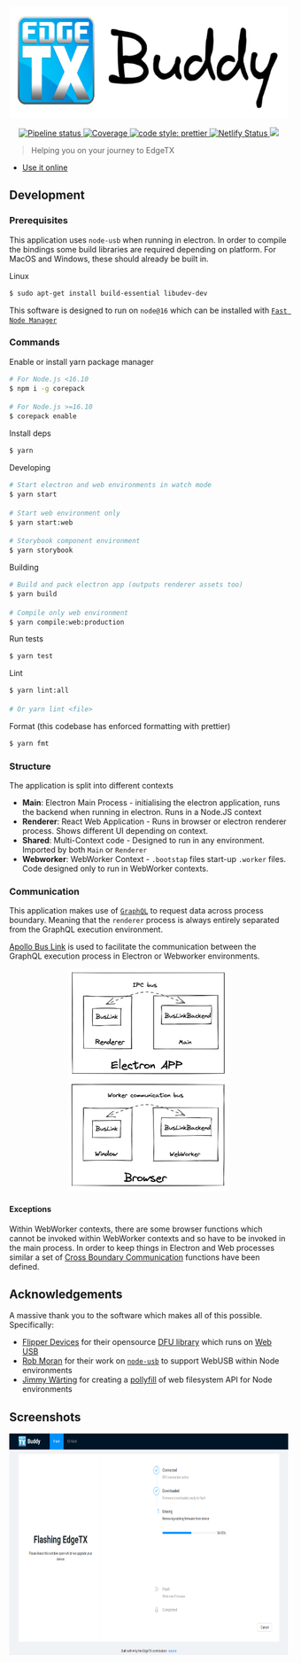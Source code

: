 <p align="center">
  <img height="200" src=".github/media/header.png" alt="EdgeTX Buddy logo">

</p>

<p align="center">
  <a href="https://github.com/EdgeTX/buddy/actions">
    <img src="https://github.com/EdgeTX/buddy/workflows/pipeline/badge.svg" alt="Pipeline status">
  </a>
  <a href="https://codecov.io/gh/EdgeTX/buddy">
    <img alt="Coverage" src="https://codecov.io/gh/EdgeTX/buddy/branch/main/graph/badge.svg?token=B5ZM49925A">
  </a>
  <a href="https://github.com/prettier/prettier">
    <img alt="code style: prettier" src="https://img.shields.io/badge/code_style-prettier-ff69b4.svg?style=flat-square">
  </a>
  <a href="https://app.netlify.com/sites/edgetx-buddy/deploys" >
    <img alt="Netlify Status" src="https://api.netlify.com/api/v1/badges/7e118675-653f-4f0e-b0e2-69b14c9306d2/deploy-status">
  </a>
  <a href="https://github.com/storybooks/storybook" target="_blank">
    <img src="https://raw.githubusercontent.com/storybooks/brand/master/badge/badge-storybook.svg">
  </a>
</p>

> Helping you on your journey to EdgeTX

- [Use it online](https://buddy.edgetx.org/)

## Development

### Prerequisites

This application uses `node-usb` when running in electron. In order to compile the bindings
some build libraries are required depending on platform. For MacOS and Windows, these should
already be built in.

Linux

```bash
$ sudo apt-get install build-essential libudev-dev
```

This software is designed to run on `node@16` which can be installed with [`Fast Node Manager`](https://github.com/Schniz/fnm)

### Commands

Enable or install yarn package manager

```bash
# For Node.js <16.10
$ npm i -g corepack

# For Node.js >=16.10
$ corepack enable
```

Install deps

```bash
$ yarn
```

Developing

```bash
# Start electron and web environments in watch mode
$ yarn start

# Start web environment only
$ yarn start:web

# Storybook component environment
$ yarn storybook
```

Building

```bash
# Build and pack electron app (outputs renderer assets too)
$ yarn build

# Compile only web environment
$ yarn compile:web:production
```

Run tests

```bash
$ yarn test
```

Lint

```bash
$ yarn lint:all

# Or yarn lint <file>
```

Format (this codebase has enforced formatting with prettier)

```bash
$ yarn fmt
```

### Structure

The application is split into different contexts

- **Main**: Electron Main Process - initialising the electron application, runs the backend when running in electron. Runs in a Node.JS context
- **Renderer**: React Web Application - Runs in browser or electron renderer process. Shows different UI depending on context.
- **Shared**: Multi-Context code - Designed to run in any environment. Imported by both `Main` or `Renderer`
- **Webworker**: WebWorker Context - `.bootstap` files start-up `.worker` files. Code designed only to run in WebWorker contexts.

### Communication

This application makes use of [`GraphQL`](https://graphql.org/) to request data across process boundary. Meaning that the `renderer` process
is always entirely separated from the GraphQL execution environment.

[Apollo Bus Link](https://github.com/freshollie/apollo-bus-link) is used to facilitate the communication between the GraphQL execution process
in Electron or Webworker environments.

<p align="center">
  <img height="200" src="https://github.com/freshollie/apollo-bus-link/raw/main/.github/media/electron.png" alt="Electron architecture">
  <img height="200" src="https://github.com/freshollie/apollo-bus-link/raw/main/.github/media/webworker.png" alt="Webworker architecture">
</p>

#### Exceptions

Within WebWorker contexts, there are some browser functions which cannot be invoked within WebWorker contexts
and so have to be invoked in the main process. In order to keep things in Electron and Web processes similar
a set of [Cross Boundary Communication](src/webworker/crossboundary) functions have been defined.

## Acknowledgements

A massive thank you to the software which makes all of this possible. Specifically:

- [Flipper Devices](https://flipperzero.one/) for their opensource [DFU library](https://github.com/flipperdevices/webdfu) which runs on [Web USB](https://wicg.github.io/webusb/)
- [Rob Moran](https://github.com/thegecko) for their work on [`node-usb`](https://github.com/node-usb/node-usb) to support WebUSB within Node environments
- [Jimmy Wärting](https://github.com/jimmywarting) for creating a [pollyfill](https://github.com/jimmywarting/native-file-system-adapter) of web filesystem API for Node environments

## Screenshots

<img height="400" src=".github/media/flashing.png" alt="Screenshot of flashing">
